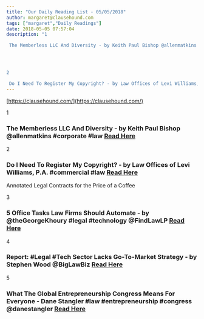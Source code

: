 ```yaml
---
title: "Our Daily Reading List - 05/05/2018"
author: margaret@clausehound.com
tags: ["margaret","Daily Readings"]
date: 2018-05-05 07:57:04
description: "1

 The Memberless LLC And Diversity - by Keith Paul Bishop @allenmatkins #corporate #law Read Here

 


2

 Do I Need To Register My Copyright? - by Law Offices of Levi Williams, P.A.  #commercial..."
---
```


[https://clausehound.com/](https://clausehound.com/)

1

###  The Memberless LLC And Diversity - by Keith Paul Bishop @allenmatkins #corporate #law [Read Here](https://www.calcorporatelaw.com/the-memberless-llc-and-diversity)

 

2

###  Do I Need To Register My Copyright? - by Law Offices of Levi Williams, P.A.  #commercial #law [Read Here](http://www.leviwilliamslaw.com/blog/2018/04/do-i-need-to-register-my-copyright.shtml)

Annotated Legal Contracts
for the Price of a Coffee

3

###  5 Office Tasks Law Firms Should Automate - by @theGeorgeKhoury #legal #technology @FindLawLP [Read Here](https://blogs.findlaw.com/technologist/2018/04/5-office-tasks-law-firms-should-automate.html)

 

4

###  Report: #Legal #Tech Sector Lacks Go-To-Market Strategy - by Stephen Wood @BigLawBiz [Read Here](https://biglawbusiness.com/report-legal-tech-sector-lacks-go-to-market-strategy/)

 

5

###  What The Global Entrepreneurship Congress Means For Everyone - Dane Stangler #law #entrepreneurship #congress @danestangler [Read Here](https://www.forbes.com/sites/danestangler/2018/04/16/what-the-global-entrepreneurship-congress-means-for-everyone/#776f5be66363)

 